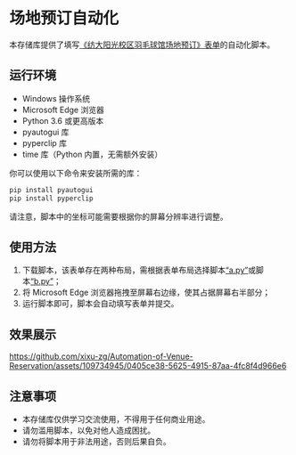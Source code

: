 # 场地预订自动化

本存储库提供了填写[《纺大阳光校区羽毛球馆场地预订》表单](https://www.chaojibiaodan.com/form/1d1u2Nk8)的自动化脚本。

## 运行环境

- Windows 操作系统
- Microsoft Edge 浏览器
- Python 3.6 或更高版本
- pyautogui 库
- pyperclip 库
- time 库（Python 内置，无需额外安装）

你可以使用以下命令来安装所需的库：

```bash
pip install pyautogui
pip install pyperclip
```

请注意，脚本中的坐标可能需要根据你的屏幕分辨率进行调整。

## 使用方法

1. 下载脚本，该表单存在两种布局，需根据表单布局选择脚本[“a.py”](https://github.com/xixu-zg/Automation-of-Venue-Reservation/blob/main/script/a.py)或脚本[“b.py”](https://github.com/xixu-zg/Automation-of-Venue-Reservation/blob/main/script/b.py)；
2. 将 Microsoft Edge 浏览器拖拽至屏幕右边缘，使其占据屏幕右半部分；
3. 运行脚本即可，脚本会自动填写表单并提交。

## 效果展示

<https://github.com/xixu-zg/Automation-of-Venue-Reservation/assets/109734945/0405ce38-5625-4915-87aa-4fc8f4d966e6>

## 注意事项

- 本存储库仅供学习交流使用，不得用于任何商业用途。
- 请勿滥用脚本，以免对他人造成困扰。
- 请勿将脚本用于非法用途，否则后果自负。
